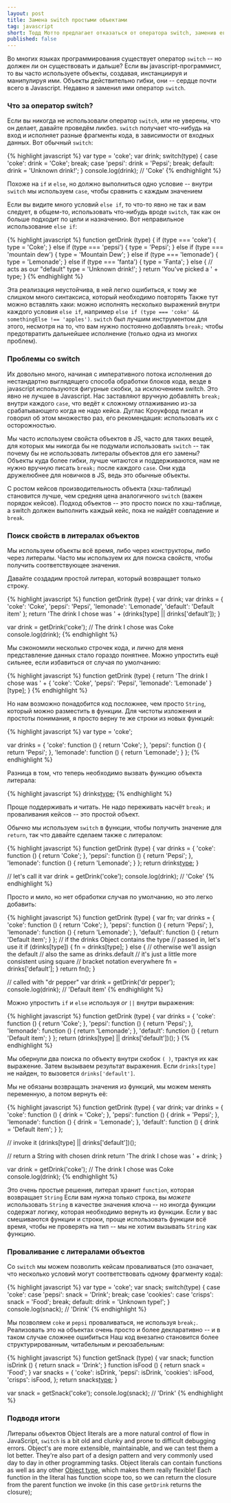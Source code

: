 ```yaml
---
layout: post
title: Замена switch простыми объектами
tag: javascript
short: Тодд Мотто предлагает отказаться от оператора switch, заменив его простыми объектами.
published: false
---
```


Во многих языках программирования существует оператор `switch` -- но должен ли он существовать и дальше?
Если вы javascript-программист, то вы часто используете объекты, создавая, инстанциируя и манипулируя ими.
Объекты действительно гибки, они -- сердце почти всего в Javascript. Недавно я заменил ими оператор `switch`.

### Что за оператор switch?
Если вы никогда не использовали оператор `switch`, или не уверены, что он делает, давайте проведём ликбез.
`switch` получает что-нибудь на вход и исполняет разные фрагменты кода, в зависимости от входных данных.
Вот обычный `switch`:

{% highlight javascript %}
var type = 'coke';
var drink;
switch(type) {
case 'coke':
  drink = 'Coke';
  break;
case 'pepsi':
  drink = 'Pepsi';
  break;
default:
  drink = 'Unknown drink!';
}
console.log(drink); // 'Coke'
{% endhighlight %}

Похоже на `if` и `else`, но должно выполниться одно условие -- внутри `switch` мы используем `case`, 
чтобы сравнить с каждым значением

Если вы видите много условий `else if`, то что-то явно не так и вам следует, в общем-то, использовать что-нибудь
вроде `switch`, так как он больше подходит по цели и назначению.
Вот неправильное использование `else if`:

{% highlight javascript %}
function getDrink (type) {
  if (type === 'coke') {
    type = 'Coke';
  } else if (type === 'pepsi') {
    type = 'Pepsi';
  } else if (type === 'mountain dew') {
    type = 'Mountain Dew';
  } else if (type === 'lemonade') {
    type = 'Lemonade';
  } else if (type === 'fanta') {
    type = 'Fanta';
  } else {
    // acts as our "default"
    type = 'Unknown drink!';
  }
  return 'You\'ve picked a ' + type;
}
{% endhighlight %}

Эта реализация неустойчива, в ней легко ошибиться, к тому же слишком много синтаксиса, который необходимо повторять
Также тут можно вставлять хаки: можно исполнять несколько выражений внутри каждого условия `else if`, 
например `else if (type === 'coke' && somethingElse !== 'apples')`. `switch` был лучшим инструментом для этого, несмотря
на то, что вам нужно постоянно добавлять `break;` чтобы предотвратить дальнейшее исполнение (только одна из многих проблем).

### Проблемы со switch
Их довольно много, начиная с императивного потока исполнения до нестандартно выглядящего способа обработки блоков кода,
везде в javascript используются фигурные скобки, за исключением switch.
Это явно не лучшее в Javascript. Нас заставляют вручную добавлять `break;` внутри каждого `case`, что ведёт
к сложному отлаживанию из-за срабатывающего когда не надо кейса.
Дуглас Кроукфорд писал и говорил об этом множество раз, его рекомендация: использовать их с осторожностью.

Мы часто используем свойста объектов в JS, часто для таких вещей, для которых мы никогда бы не подумали использовать
`switch` -- так почему бы не использовать литералы объектов для его замены? Объекты куда более гибки, лучше читаются
и поддерживаются, нам не нужно вручную писать `break;` после каждого `case`. Они куда дружелюбнее для новичков в JS,
ведь это обычные объекты.

С ростом кейсов производительность объекта (хэш-таблицы) становится лучше, чем средняя цена аналогичного `switch`
(важен порядок кейсов).
Подход объектов -- это просто поиск по хэш-таблице, а switch должен выполнить каждый кейс,
пока не найдёт совпадение и `break`.


### Поиск свойств в литералах объектов

Мы используем объекты всё время, либо через конструкторы, либо через литералы. Часто мы используем их для поиска свойств,
чтобы получить соответствующее значения.

Давайте создадим простой литерал, который возвращает только строку.

{% highlight javascript %}
function getDrink (type) {
  var drink;
  var drinks = {
    'coke': 'Coke',
    'pepsi': 'Pepsi',
    'lemonade': 'Lemonade',
    'default': 'Default item'
  };
  return 'The drink I chose was ' + (drinks[type] || drinks['default']);
}

var drink = getDrink('coke');
// The drink I chose was Coke
console.log(drink);
{% endhighlight %}

Мы сэкономили несколько строчек кода, и лично для меня представление данных стало гораздо понятнее.
Можно упростить ещё сильнее, если избавиться от случая по умолчанию:

{% highlight javascript %}
function getDrink (type) {
  return 'The drink I chose was ' + {
    'coke': 'Coke',
    'pepsi': 'Pepsi',
    'lemonade': 'Lemonade'
  }[type];
}
{% endhighlight %}

Но нам возможно понадобится код посложнее, чем просто `String`, который можно разместить в функции.
Для чистоты изложения и простоты понимания, я просто верну те же строки из новых функций:

{% highlight javascript %}
var type = 'coke';

var drinks = {
  'coke': function () {
    return 'Coke';
  },
  'pepsi': function () {
    return 'Pepsi';
  },
  'lemonade': function () {
    return 'Lemonade';
  }
};
{% endhighlight %}

Разница в том, что теперь необходимо вызвать функцию объекта литерала:

{% highlight javascript %}
drinks[type]();
{% endhighlight %}

Проще поддерживать и читать. Не надо переживать насчёт `break;` и проваливания кейсов -- это простой объект.

Обычно мы используем `switch` в функции, чтобы получить значение для `return`, так что давайте сделаем также с литералом:

{% highlight javascript %}
function getDrink (type) {
  var drinks = {
    'coke': function () {
      return 'Coke';
    },
    'pepsi': function () {
      return 'Pepsi';
    },
    'lemonade': function () {
      return 'Lemonade';
    }
  };
  return drinks[type]();
}

// let's call it
var drink = getDrink('coke');
console.log(drink); // 'Coke'
{% endhighlight %}

Просто и мило, но нет обработки случая по умолчанию, но это легко добавить:

{% highlight javascript %}
function getDrink (type) {
  var fn;
  var drinks = {
    'coke': function () {
      return 'Coke';
    },
    'pepsi': function () {
      return 'Pepsi';
    },
    'lemonade': function () {
      return 'Lemonade';
    },
    'default': function () {
      return 'Default item';
    }
  };
  // if the drinks Object contains the type
  // passed in, let's use it
  if (drinks[type]) {
    fn = drinks[type];
  } else {
    // otherwise we'll assign the default
    // also the same as drinks.default
    // it's just a little more consistent using square
    // bracket notation everywhere
    fn = drinks['default'];
  }
  return fn();
}

// called with "dr pepper"
var drink = getDrink('dr pepper');
console.log(drink); // 'Default item'
{% endhighlight %}

Можно упростить `if` и `else` используя _or_ `||` внутри выражения:

{% highlight javascript %}
function getDrink (type) {
  var drinks = {
    'coke': function () {
      return 'Coke';
    },
    'pepsi': function () {
      return 'Pepsi';
    },
    'lemonade': function () {
      return 'Lemonade';
    },
    'default': function () {
      return 'Default item';
    }
  };
  return (drinks[type] || drinks['default'])();
}
{% endhighlight %}

Мы обернули два поиска по объекту внутри скобок `( )`, трактуя их как выражение.
Затем вызываем результат выражения. Если `drinks[type]` не найден, то вызовется `drinks['default']`.

Мы не обязаны возвращать значения из функций, мы можем менять переменную, а потом вернуть её:

{% highlight javascript %}
function getDrink (type) {
  var drink;
  var drinks = {
    'coke': function () {
      drink = 'Coke';
    },
    'pepsi': function () {
      drink = 'Pepsi';
    },
    'lemonade': function () {
      drink = 'Lemonade';
    },
    'default': function () {
      drink = 'Default item';
    }
  };
    
  // invoke it
  (drinks[type] || drinks['default'])();
    
  // return a String with chosen drink
  return 'The drink I chose was ' + drink;
}

var drink = getDrink('coke');
// The drink I chose was Coke
console.log(drink);
{% endhighlight %}

Это очень простые решения, литерал хранит `function`, которая возвращает `String`
Если вам нужна только строка, вы _можете_ использовать `String` в качестве значения ключа -- но иногда
функции содержат логику, которая необходимо вернуть из функции. Если у вас смешиваются функции и строки,
проще использовать функции всё время, чтобы не проверять на тип -- мы не хотим вызывать `String` как функцию.

### Проваливание с литералами объектов

Со `switch` мы можем позволить кейсам проваливаться (это означает, что несколько условий могут соответствовать одному фрагменту кода):

{% highlight javascript %}
var type = 'coke';
var snack;
switch(type) {
case 'coke':
case 'pepsi':
  snack = 'Drink';
  break;
case 'cookies':
case 'crisps':
  snack = 'Food';
  break;
default:
  drink = 'Unknown type!';
}
console.log(snack); // 'Drink'
{% endhighlight %}

Мы позволяем `coke` и `pepsi` проваливаться, не используя `break;`. Реализовать это на объектах очень просто
и более декларативно -- и в таком случае сложнее ошибиться
Наш код внезапно становится более структурированным, читабельным и реюзабельным:

{% highlight javascript %}
function getSnack (type) {
  var snack;
  function isDrink () {
    return snack = 'Drink';
  }
  function isFood () {
    return snack = 'Food';
  }
  var snacks = {
    'coke': isDrink,
    'pepsi': isDrink,
    'cookies': isFood,
    'crisps': isFood,
  };
  return snacks[type]();
}

var snack = getSnack('coke');
console.log(snack); // 'Drink'
{% endhighlight %}

### Подводя итоги

Литералы объектов 
Object literals are a more natural control of flow in JavaScript, `switch` is a bit old and clunky and prone to difficult debugging errors. Object's are more extensible, maintainable, and we can test them a lot better. They're also part of a design pattern and very commonly used day to day in other programming tasks. Object literals can contain functions as well as any other [Object type](//toddmotto.com/understanding-javascript-types-and-reliable-type-checking), which makes them really flexible! Each function in the literal has function scope too, so we can return the closure from the parent function we invoke (in this case `getDrink` returns the closure);
